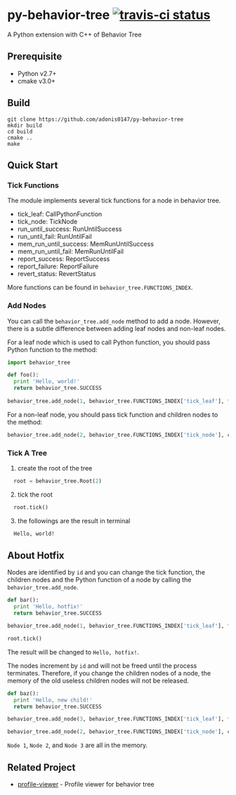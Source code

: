 # py-behavior-tree [![travis-ci status](https://travis-ci.org/adonis0147/py-behavior-tree.svg?branch=master)](https://travis-ci.org/adonis0147/py-behavior-tree)
A Python extension with C++ of Behavior Tree

## Prerequisite
  - Python v2.7+
  - cmake v3.0+

## Build
```
git clone https://github.com/adonis0147/py-behavior-tree
mkdir build
cd build
cmake ..
make
```

## Quick Start

### Tick Functions
The module implements several tick functions for a node in behavior tree.
  
  - tick_leaf: CallPythonFunction
  - tick_node: TickNode
  - run_until_success: RunUntilSuccess
  - run_until_fail: RunUntilFail
  - mem_run_until_success: MemRunUntilSuccess
  - mem_run_until_fail: MemRunUntilFail
  - report_success: ReportSuccess
  - report_failure: ReportFailure
  - revert_status: RevertStatus

More functions can be found in `behavior_tree.FUNCTIONS_INDEX`.

### Add Nodes
You can call the `behavior_tree.add_node` method to add a node. However, there is a subtle difference between adding leaf nodes and non-leaf nodes.

For a leaf node which is used to call Python function, you should pass Python function to the method:
``` Python
import behavior_tree

def foo():
  print 'Hello, world!'
  return behavior_tree.SUCCESS
  
behavior_tree.add_node(1, behavior_tree.FUNCTIONS_INDEX['tick_leaf'], function=foo)
```

For a non-leaf node, you should pass tick function and children nodes to the method:
``` Python
behavior_tree.add_node(2, behavior_tree.FUNCTIONS_INDEX['tick_node'], children=[1])
```

### Tick A Tree
  1. create the root of the tree
``` Python
  root = behavior_tree.Root(2)
```
  2. tick the root
``` Python
  root.tick()
```
  3. the followings are the result in terminal
``` bash
  Hello, world!
```

## About Hotfix
Nodes are identified by `id` and you can change the tick function, the children nodes and the Python function of a node by calling the `behavior_tree.add_node`.
``` Python
def bar():
  print 'Hello, hotfix!'
  return behavior_tree.SUCCESS

behavior_tree.add_node(1, behavior_tree.FUNCTIONS_INDEX['tick_leaf'], function=bar)

root.tick()
```
The result will be changed to `Hello, hotfix!`.

The nodes increment by `id` and will not be freed until the process terminates. Therefore, if you change the children nodes of a node, the memory of the old useless children nodes will not be released.
``` Python
def baz():
  print 'Hello, new child!'
  return behavior_tree.SUCCESS

behavior_tree.add_node(3, behavior_tree.FUNCTIONS_INDEX['tick_leaf'], function=baz)

behavior_tree.add_node(2, behavior_tree.FUNCTIONS_INDEX['tick_node'], children=[3])
```
`Node 1`, `Node 2`, and `Node 3` are all in the memory.

## Related Project
  - [profile-viewer](https://github.com/adonis0147/profile-viewer) - Profile viewer for behavior tree
